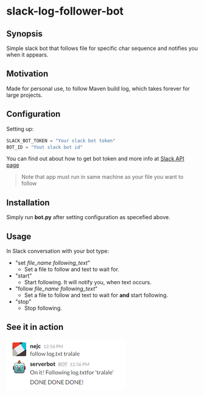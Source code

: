 # slack-log-follower-bot

## Synopsis

Simple slack bot that follows file for specific char sequence and notifies you when it appears.

## Motivation

Made for personal use, to follow Maven build log, which takes forever for large projects.

## Configuration

Setting up:

```python
SLACK_BOT_TOKEN = "Your slack bot token"
BOT_ID = "Yout slack bot id"
```

You can find out about how to get bot token and more info at [Slack API page](https://api.slack.com/)

> Note that app must run in same machine as your file you want to follow

## Installation

Simply run **bot.py** after setting configuration as specefied above.

## Usage

In Slack conversation with your bot type:

- "set *file_name* *following_text*"
  - Set a file to follow and text to wait for.
- "start"
  - Start following. It will notify you, when text occurs.
- "follow *file_name* *following_text*"
  - Set a file to follow and text to wait for **and** start following.
- "stop"
  - Stop following.
   
## See it in action
![alt text](https://raw.githubusercontent.com/nejckorasa/slack-log-follower-bot/master/botInAction.PNG "See it in action")
